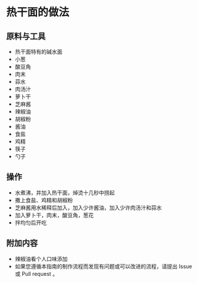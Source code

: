 # 热干面的做法

## 原料与工具

* 热干面特有的碱水面
* 小葱
* 酸豆角
* 肉末
* 蒜水
* 肉汤汁
* 萝卜干
* 芝麻酱
* 辣椒油
* 胡椒粉
* 酱油
* 食盐
* 鸡精
* 筷子
* 勺子

## 操作

*  水煮沸，并加入热干面，焯烫十几秒中捞起
*  撒上食盐、鸡精和胡椒粉
*  芝麻酱用水稀释后加入，加入少许酱油，加入少许肉汤汁和蒜水
*  加入萝卜干，肉末，酸豆角，葱花
*  拌均匀后开吃

## 附加内容

*  辣椒油看个人口味添加
*  如果您遵循本指南的制作流程而发现有问题或可以改进的流程，请提出 Issue 或 Pull request 。
